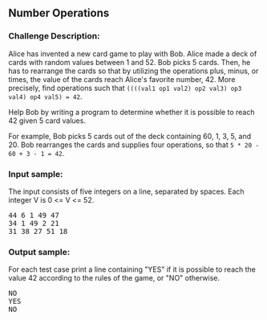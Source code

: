 <h2>Number Operations</h2>

<h3>Challenge Description:</h3>

<p>
    Alice has invented a new card game to play with Bob. Alice made a deck of cards with random values between 1 and 52.
    Bob picks 5 cards. Then, he has to rearrange the cards so that by utilizing the operations plus, minus, or times,
    the value of the cards reach Alice&apos;s favorite number, 42. More precisely, find operations such that
<code>((((val1 op1 val2) op2 val3) op3 val4) op4 val5) = 42</code>.
</p>

<p>
    Help Bob by writing a program to determine whether it is possible to reach 42 given 5 card values.
</p>

<p>
    For example, Bob picks 5 cards out of the deck containing 60, 1, 3, 5, and 20. Bob rearranges the cards and
    supplies four operations, so that <code>5 * 20 - 60 + 3 - 1 = 42</code>.
</p>

<h3>Input sample:</h3>

<p>
    The input consists of five integers on a line, separated by spaces. Each integer V is 0 &lt;= V &lt;= 52.
</p>

<pre class="description-input-output">44 6 1 49 47
34 1 49 2 21
31 38 27 51 18</pre>

<h3>Output sample:</h3>

<p>
    For each test case print a line containing &quot;YES&quot; if it is possible to reach the value 42 according to the
    rules of the game, or &quot;NO&quot; otherwise.
</p>

<pre class="description-input-output">NO
YES
NO</pre>